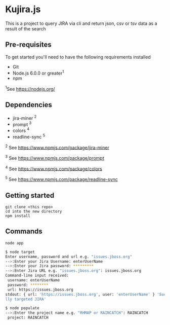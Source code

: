 # Kujira.js

This is a project to query JIRA via cli and return json, csv or tsv data as a result of the search

## Pre-requisites 

To get started you'll need to have the following requirements installed

- Git
- Node.js 6.0.0 or greater<sup>1</sup>
- npm

<sup>1</sup>See https://nodejs.org/

## Dependencies 

- jira-miner <sup>2</sup>
- prompt <sup>3</sup>
- colors <sup>4</sup>
- readline-sync <sup>5</sup>
    
<sup>2</sup> See https://www.npmjs.com/package/jira-miner

<sup>3</sup> See https://www.npmjs.com/package/prompt

<sup>4</sup> See https://www.npmjs.com/package/colors

<sup>5</sup> See https://www.npmjs.com/package/readline-sync

## Getting started
    
    git clone <this repo>
    cd into the new directory
	npm install
    
## Commands
     

    node app
    
```bash
$ node target
Enter username, password and url e.g. "issues.jboss.org"
-->:Enter your Jira Username: enterUserName
-->:Enter your Jira password: *********    
-->:Enter Jira URL e.g. "issues.jboss.org": issues.jboss.org
Command-line input received:
 username: enterUserName
 password: ********
 url: https://issues.jboss.org
stdout: { url: 'https://issues.jboss.org', user: 'enterUserName' } 'Successfu
lly targeted JIRA'

````

````bash
$ node populate    
-->:Enter the project name e.g. "RHMAP or RAINCATCH": RAINCATCH
 project: RAINCATCH
````